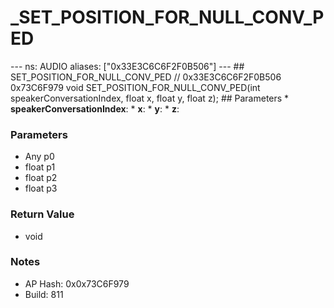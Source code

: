 # _SET_POSITION_FOR_NULL_CONV_PED

--- ns: AUDIO aliases: ["0x33E3C6C6F2F0B506"] --- ## SET_POSITION_FOR_NULL_CONV_PED  // 0x33E3C6C6F2F0B506 0x73C6F979 void SET_POSITION_FOR_NULL_CONV_PED(int speakerConversationIndex, float x, float y, float z);   ## Parameters * **speakerConversationIndex**: * **x**: * **y**: * **z**:

### Parameters
* Any p0
* float p1
* float p2
* float p3

### Return Value
* void

### Notes
* AP Hash: 0x0x73C6F979
* Build: 811


